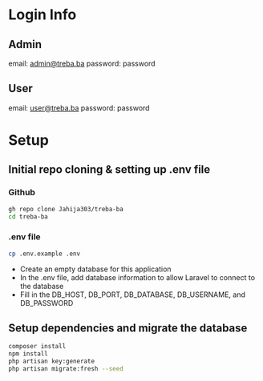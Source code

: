 # Login Info

## Admin

email: admin@treba.ba
password: password

## User

email: user@treba.ba
password: password

# Setup

## Initial repo cloning & setting up .env file

### Github
```bash
gh repo clone Jahija303/treba-ba
cd treba-ba
```

### .env file
```bash
cp .env.example .env
```

- Create an empty database for this application
- In the .env file, add database information to allow Laravel to connect to the database
- Fill in the DB_HOST, DB_PORT, DB_DATABASE, DB_USERNAME, and DB_PASSWORD

## Setup dependencies and migrate the database

```bash
composer install
npm install
php artisan key:generate
php artisan migrate:fresh --seed
```
